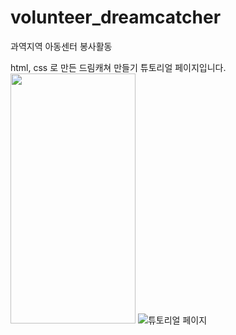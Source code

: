 # volunteer_dreamcatcher

과역지역 아동센터 봉사활동 

html, css 로 만든
드림캐쳐 만들기 튜토리얼 페이지입니다.  
<img src="https://user-images.githubusercontent.com/80975932/155129448-48acfb81-ed83-454b-b5b0-2d93c1d99ff5.png" width="200" height="400">
![튜토리얼 페이지](https://user-images.githubusercontent.com/80975932/155129572-59b056de-9b8f-411a-8481-5b348e58c481.png)



